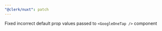 ```yaml
---
"@clerk/nuxt": patch
---
```


Fixed incorrect default prop values passed to `<GoogleOneTap />` component
